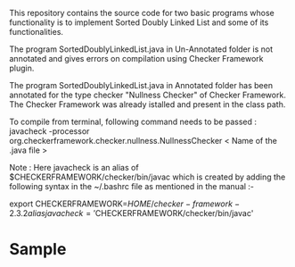 This repository contains the source code for two basic programs whose functionality is to implement Sorted Doubly Linked List and some of its functionalities.

The program SortedDoublyLinkedList.java in Un-Annotated folder is not annotated and gives errors on compilation using Checker Framework plugin.

The program SortedDoublyLinkedList.java in Annotated folder has been annotated for the type checker "Nullness Checker" of Checker Framework. The Checker Framework was already istalled and present in the class path.

To compile from terminal, following command needs to be passed : 
javacheck -processor org.checkerframework.checker.nullness.NullnessChecker < Name of the .java file >

Note : 
Here javacheck is an alias of $CHECKERFRAMEWORK/checker/bin/javac which is created by adding the following syntax in the ~/.bashrc file as mentioned in the manual :-

export CHECKERFRAMEWORK=${HOME}/checker-framework-2.3.2
alias javacheck='$CHECKERFRAMEWORK/checker/bin/javac' 
# Sample

